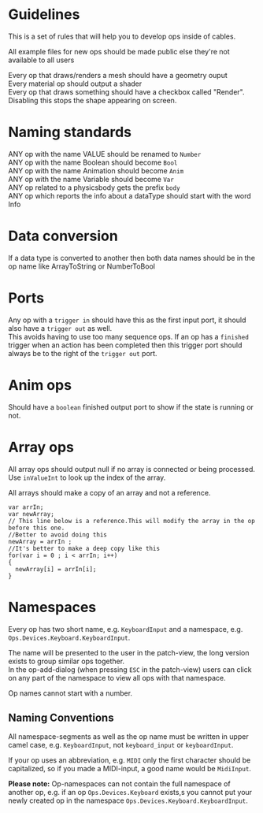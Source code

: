 # Guidelines
This is a set of rules that will help you to develop ops inside of cables.

All example files for new ops should be made public else they're not available to all users

Every op that draws/renders a mesh should have a geometry ouput<br>
Every material op should output a shader <br>
Every op that draws something should have a checkbox called "Render". Disabling this stops the shape appearing on screen.

# Naming standards
ANY op with the name VALUE should be renamed to `Number`<br>
ANY op with the name Boolean should become `Bool`<br>
ANY op with the name Animation should become `Anim`<br>
ANY op with the name Variable should become `Var`<br>
ANY op related to a physicsbody gets the prefix `body`<br>
ANY op which reports the info about a dataType should start with the word Info

# Data conversion
If a data type is converted to another then both data names should be in the op name like ArrayToString or NumberToBool

# Ports
Any op with a `trigger in` should have this as the first input port, it should also have a `trigger out` as well.<br>
This avoids having to use too many sequence ops.
If an op has a `finished` trigger when an action has been completed then this trigger port should always be to the right of the `trigger out` port. 

# Anim ops
Should have a `boolean` finished output port to show if the state is running or not.

# Array ops
All array ops should output null if no array is connected or being processed.<br>
Use `inValueInt` to look up the index of the array.<br>

All arrays should make a copy of an array and not a reference.

```
var arrIn;
var newArray;
// This line below is a reference.This will modify the array in the op before this one. 
//Better to avoid doing this
newArray = arrIn ; 
//It's better to make a deep copy like this 
for(var i = 0 ; i < arrIn; i++)
{
  newArray[i] = arrIn[i];
}
```

# Namespaces

Every op has two short name, e.g. `KeyboardInput` and a namespace, e.g. `Ops.Devices.Keyboard.KeyboardInput`.  

The name will be presented to the user in the patch-view, the long version exists to group similar ops together.<br>
In the op-add-dialog (when pressing `ESC` in the patch-view) users can click on any part of the namespace to view all ops with that namespace.

Op names cannot start with a number.

## Naming Conventions

All namespace-segments as well as the op name must be written in upper camel case, e.g. `KeyboardInput`, not `keyboard_input` or `keyboardInput`.

If your op uses an abbreviation, e.g. `MIDI` only the first character should be capitalized, so if you made a MIDI-input, a good name would be `MidiInput`.

**Please note:** Op-namespaces can not contain the full namespace of another op, e.g. if an op `Ops.Devices.Keyboard` exists,s you cannot put your newly created op in the namespace `Ops.Devices.Keyboard.KeyboardInput`.


